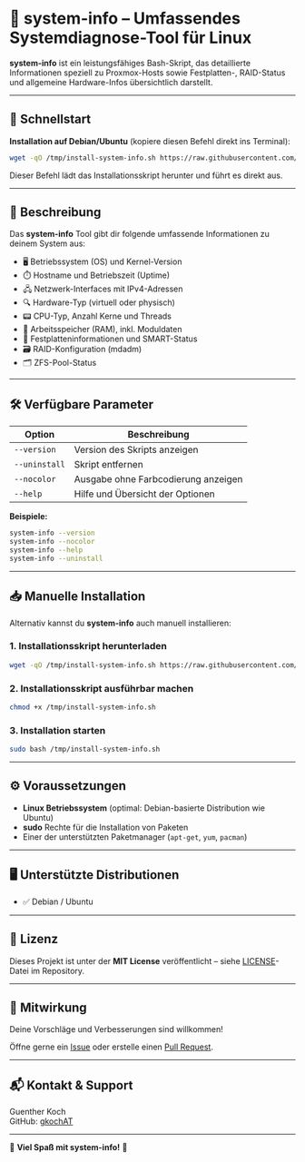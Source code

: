 # 🔧 system-info – Umfassendes Systemdiagnose-Tool für Linux

**system-info** ist ein leistungsfähiges Bash-Skript, das detaillierte Informationen speziell zu Proxmox-Hosts sowie Festplatten-, RAID-Status und allgemeine Hardware-Infos übersichtlich darstellt.

---

## 🚀 Schnellstart

**Installation auf Debian/Ubuntu** (kopiere diesen Befehl direkt ins Terminal):

```bash
wget -qO /tmp/install-system-info.sh https://raw.githubusercontent.com/gkochAT/system-info/main/install-system-info.sh && bash /tmp/install-system-info.sh
```

Dieser Befehl lädt das Installationsskript herunter und führt es direkt aus.

---

## 📖 Beschreibung

Das **system-info** Tool gibt dir folgende umfassende Informationen zu deinem System aus:

- 🖥️ Betriebssystem (OS) und Kernel-Version
- ⏱️ Hostname und Betriebszeit (Uptime)
- 🖧 Netzwerk-Interfaces mit IPv4-Adressen
- 🔍 Hardware-Typ (virtuell oder physisch)
- 📟 CPU-Typ, Anzahl Kerne und Threads
- 💾 Arbeitsspeicher (RAM), inkl. Moduldaten
- 📀 Festplatteninformationen und SMART-Status
- 🗃️ RAID-Konfiguration (mdadm)
- 🗂️ ZFS-Pool-Status

---

## 🛠️ Verfügbare Parameter

| Option         | Beschreibung                           |
|----------------|----------------------------------------|
| `--version`    | Version des Skripts anzeigen           |
| `--uninstall`  | Skript entfernen                       |
| `--nocolor`    | Ausgabe ohne Farbcodierung anzeigen    |
| `--help`       | Hilfe und Übersicht der Optionen       |

**Beispiele:**

```bash
system-info --version
system-info --nocolor
system-info --help
system-info --uninstall
```

---

## 📥 Manuelle Installation

Alternativ kannst du **system-info** auch manuell installieren:

### 1. Installationsskript herunterladen

```bash
wget -qO /tmp/install-system-info.sh https://raw.githubusercontent.com/gkochAT/system-info/main/install-system-info.sh
```

### 2. Installationsskript ausführbar machen

```bash
chmod +x /tmp/install-system-info.sh
```

### 3. Installation starten

```bash
sudo bash /tmp/install-system-info.sh
```

---

## ⚙️ Voraussetzungen

- **Linux Betriebssystem** (optimal: Debian-basierte Distribution wie Ubuntu)
- **sudo** Rechte für die Installation von Paketen
- Einer der unterstützten Paketmanager (`apt-get`, `yum`, `pacman`)

---

## 🖥️ Unterstützte Distributionen

- ✅ Debian / Ubuntu

---

## 📄 Lizenz

Dieses Projekt ist unter der **MIT License** veröffentlicht – siehe [LICENSE](LICENSE)-Datei im Repository.

---

## 🤝 Mitwirkung

Deine Vorschläge und Verbesserungen sind willkommen! 

Öffne gerne ein [Issue](https://github.com/gkochAT/system-info/issues) oder erstelle einen [Pull Request](https://github.com/gkochAT/system-info/pulls).

---

## 📬 Kontakt & Support

Guenther Koch  
GitHub: [gkochAT](https://github.com/gkochAT) 

---

🎉 **Viel Spaß mit system-info!** 🎉

